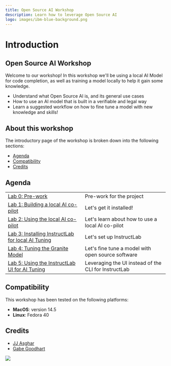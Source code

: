 ```yaml
---
title: Open Source AI Workshop
description: Learn how to leverage Open Source AI
logo: images/ibm-blue-background.png
---
```


# Introduction

## Open Source AI Workshop

Welcome to our workshop! In this workshop we'll be using a local AI Model for code completion, as well as training a model
locally to help it gain some knowledge.

* Understand what Open Source AI is, and its general use cases
* How to use an AI model that is built in a verifiable and legal way
* Learn a suggested workflow on how to fine tune a model with new knowledge and skills!

## About this workshop

The introductory page of the workshop is broken down into the following sections:

* [Agenda](#agenda)
* [Compatibility](#compatibility)
* [Credits](#credits)

## Agenda

|  |  |
| :--- | :--- |
| [Lab 0: Pre-work](pre-work/README.md) | Pre-work for the project |
| [Lab 1: Building a local AI co-pilot](lab-1/README.md) | Let's get it installed! |
| [Lab 2: Using the local AI co-pilot](lab-2/README.md) | Let's learn about how to use a local AI co-pilot |
| [Lab 3: Installing InstructLab for local AI Tuning](lab-3/README.md) | Let's set up InstructLab |
| [Lab 4: Tuning the Granite Model](lab-4/README.md) | Let's fine tune a model with open source software |
| [Lab 5: Using the InstructLab UI for AI Tuning](lab-5/README.md) | Leveraging the UI instead of the CLI for InstructLab |

## Compatibility

This workshop has been tested on the following platforms:

* **MacOS**: version 14.5
* **Linux**: Fedora 40

## Credits

* [JJ Asghar](https://github.com/jjasghar)
* [Gabe Goodhart](https://github.com/gabe-l-hart)

<img src="https://count.asgharlabs.io/count?p=/main_opensource_ai_page">
